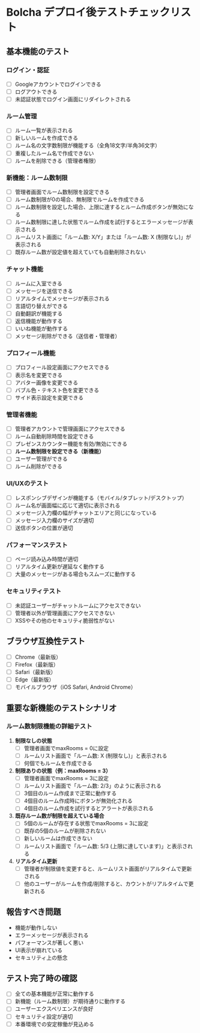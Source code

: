 # Bolcha デプロイ後テストチェックリスト

## 基本機能のテスト

### ログイン・認証
- [ ] Googleアカウントでログインできる
- [ ] ログアウトできる
- [ ] 未認証状態でログイン画面にリダイレクトされる

### ルーム管理
- [ ] ルーム一覧が表示される
- [ ] 新しいルームを作成できる
- [ ] ルーム名の文字数制限が機能する（全角18文字/半角36文字）
- [ ] 重複したルーム名で作成できない
- [ ] ルームを削除できる（管理者権限）

### **新機能：ルーム数制限**
- [ ] 管理者画面でルーム数制限を設定できる
- [ ] ルーム数制限が0の場合、無制限でルームを作成できる
- [ ] ルーム数制限を設定した場合、上限に達するとルーム作成ボタンが無効になる
- [ ] ルーム数制限に達した状態でルーム作成を試行するとエラーメッセージが表示される
- [ ] ルームリスト画面に「ルーム数: X/Y」または「ルーム数: X (制限なし)」が表示される
- [ ] 既存ルーム数が設定値を超えていても自動削除されない

### チャット機能
- [ ] ルームに入室できる
- [ ] メッセージを送信できる
- [ ] リアルタイムでメッセージが表示される
- [ ] 言語切り替えができる
- [ ] 自動翻訳が機能する
- [ ] 返信機能が動作する
- [ ] いいね機能が動作する
- [ ] メッセージ削除ができる（送信者・管理者）

### プロフィール機能
- [ ] プロフィール設定画面にアクセスできる
- [ ] 表示名を変更できる
- [ ] アバター画像を変更できる
- [ ] バブル色・テキスト色を変更できる
- [ ] サイド表示設定を変更できる

### 管理者機能
- [ ] 管理者アカウントで管理画面にアクセスできる
- [ ] ルーム自動削除時間を設定できる
- [ ] プレゼンスカウンター機能を有効/無効にできる
- [ ] **ルーム数制限を設定できる（新機能）**
- [ ] ユーザー管理ができる
- [ ] ルーム削除ができる

### UI/UXのテスト
- [ ] レスポンシブデザインが機能する（モバイル/タブレット/デスクトップ）
- [ ] ルーム名が画面幅に応じて適切に表示される
- [ ] メッセージ入力欄の幅がチャットエリアと同じになっている
- [ ] メッセージ入力欄のサイズが適切
- [ ] 送信ボタンの位置が適切

### パフォーマンステスト
- [ ] ページ読み込み時間が適切
- [ ] リアルタイム更新が遅延なく動作する
- [ ] 大量のメッセージがある場合もスムーズに動作する

### セキュリティテスト
- [ ] 未認証ユーザーがチャットルームにアクセスできない
- [ ] 管理者以外が管理画面にアクセスできない
- [ ] XSSやその他のセキュリティ脆弱性がない

## ブラウザ互換性テスト
- [ ] Chrome（最新版）
- [ ] Firefox（最新版）
- [ ] Safari（最新版）
- [ ] Edge（最新版）
- [ ] モバイルブラウザ（iOS Safari, Android Chrome）

## 重要な新機能のテストシナリオ

### ルーム数制限機能の詳細テスト

1. **制限なしの状態**
   - [ ] 管理者画面でmaxRooms = 0に設定
   - [ ] ルームリスト画面で「ルーム数: X (制限なし)」と表示される
   - [ ] 何個でもルームを作成できる

2. **制限ありの状態（例：maxRooms = 3）**
   - [ ] 管理者画面でmaxRooms = 3に設定
   - [ ] ルームリスト画面で「ルーム数: 2/3」のように表示される
   - [ ] 3個目のルーム作成まで正常に動作する
   - [ ] 4個目のルーム作成時にボタンが無効化される
   - [ ] 4個目のルーム作成を試行するとアラートが表示される

3. **既存ルーム数が制限を超えている場合**
   - [ ] 5個のルームが存在する状態でmaxRooms = 3に設定
   - [ ] 既存の5個のルームが削除されない
   - [ ] 新しいルームは作成できない
   - [ ] ルームリスト画面で「ルーム数: 5/3 (上限に達しています)」と表示される

4. **リアルタイム更新**
   - [ ] 管理者が制限値を変更すると、ルームリスト画面がリアルタイムで更新される
   - [ ] 他のユーザーがルームを作成/削除すると、カウントがリアルタイムで更新される

## 報告すべき問題

- 機能が動作しない
- エラーメッセージが表示される
- パフォーマンスが著しく悪い
- UI表示が崩れている
- セキュリティ上の懸念

## テスト完了時の確認

- [ ] 全ての基本機能が正常に動作する
- [ ] 新機能（ルーム数制限）が期待通りに動作する
- [ ] ユーザーエクスペリエンスが良好
- [ ] セキュリティ設定が適切
- [ ] 本番環境での安定稼働が見込める